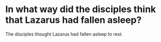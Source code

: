 # In what way did the disciples think that Lazarus had fallen asleep?

The disciples thought Lazarus had fallen asleep to rest.
